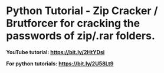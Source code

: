 # Python Tutorial - Zip Cracker / Brutforcer for cracking the passwords of zip/.rar folders.

**YouTube tutorial: https://bit.ly/2HtYDsi**

**For python tutorials: https://bit.ly/2U58Lt9**
